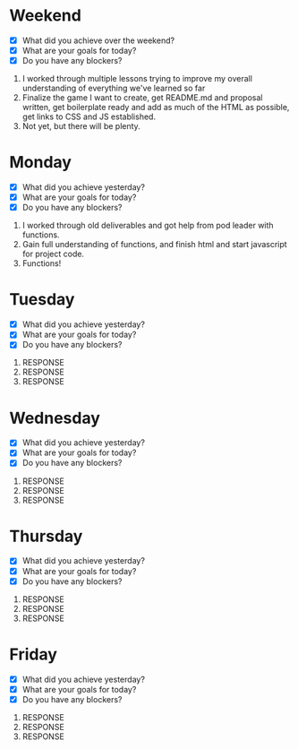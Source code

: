 # Weekend
- [x] What did you achieve over the weekend?
- [x] What are your goals for today?
- [x] Do you have any blockers?
1. I worked through multiple lessons trying to improve my overall understanding of everything we've learned so far
2. Finalize the game I want to create, get README.md and proposal written, get boilerplate ready and add as much of the HTML as possible, get links to CSS and JS established. 
3. Not yet, but there will be plenty.

# Monday
- [x] What did you achieve yesterday?
- [x] What are your goals for today?
- [x] Do you have any blockers?
1. I worked through old deliverables and got help from pod leader with functions.
2. Gain full understanding of functions, and finish html and start javascript for project code.
3. Functions!

# Tuesday
- [x] What did you achieve yesterday?
- [x] What are your goals for today?
- [x] Do you have any blockers?
1. RESPONSE
2. RESPONSE
3. RESPONSE

# Wednesday
- [x] What did you achieve yesterday?
- [x] What are your goals for today?
- [x] Do you have any blockers?
1. RESPONSE
2. RESPONSE
3. RESPONSE

# Thursday
- [x] What did you achieve yesterday?
- [x] What are your goals for today?
- [x] Do you have any blockers?
1. RESPONSE
2. RESPONSE
3. RESPONSE

# Friday
- [x] What did you achieve yesterday?
- [x] What are your goals for today?
- [x] Do you have any blockers?
1. RESPONSE
2. RESPONSE
3. RESPONSE

